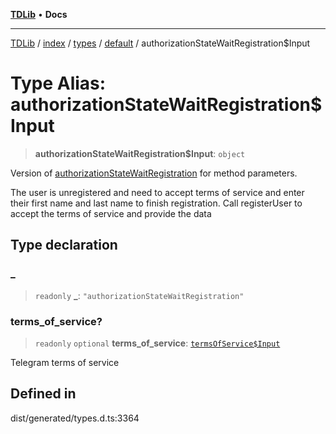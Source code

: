 [**TDLib**](../../../../../../README.md) • **Docs**

***

[TDLib](../../../../../../modules.md) / [index](../../../../../README.md) / [types](../../../README.md) / [default](../README.md) / authorizationStateWaitRegistration$Input

# Type Alias: authorizationStateWaitRegistration$Input

> **authorizationStateWaitRegistration$Input**: `object`

Version of [authorizationStateWaitRegistration](authorizationStateWaitRegistration.md) for method parameters.

The user is unregistered and need to accept terms of service and enter their first name and last name to finish registration. Call registerUser to accept the terms of service and provide the data

## Type declaration

### \_

> `readonly` **\_**: `"authorizationStateWaitRegistration"`

### terms\_of\_service?

> `readonly` `optional` **terms\_of\_service**: [`termsOfService$Input`](termsOfService$Input.md)

Telegram terms of service

## Defined in

dist/generated/types.d.ts:3364
